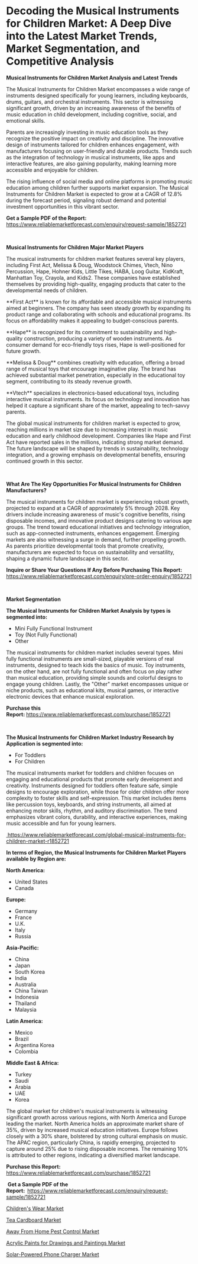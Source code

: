 <p><h1>Decoding the Musical Instruments for Children Market: A Deep Dive into the Latest Market Trends, Market Segmentation, and Competitive Analysis</h1></p><p><strong>Musical Instruments for Children Market Analysis and Latest Trends</strong></p>
<p><p>The Musical Instruments for Children Market encompasses a wide range of instruments designed specifically for young learners, including keyboards, drums, guitars, and orchestral instruments. This sector is witnessing significant growth, driven by an increasing awareness of the benefits of music education in child development, including cognitive, social, and emotional skills. </p><p>Parents are increasingly investing in music education tools as they recognize the positive impact on creativity and discipline. The innovative design of instruments tailored for children enhances engagement, with manufacturers focusing on user-friendly and durable products. Trends such as the integration of technology in musical instruments, like apps and interactive features, are also gaining popularity, making learning more accessible and enjoyable for children.</p><p>The rising influence of social media and online platforms in promoting music education among children further supports market expansion. The Musical Instruments for Children Market is expected to grow at a CAGR of 12.8% during the forecast period, signaling robust demand and potential investment opportunities in this vibrant sector.</p></p>
<p><strong>Get a Sample PDF of the Report:&nbsp;</strong> <a href="https://www.reliablemarketforecast.com/enquiry/request-sample/1852721?utm_campaign=1169&utm_medium=2&utm_source=Github&utm_content=ia&utm_term=05042025&utm_id=musical-instruments-for-children">https://www.reliablemarketforecast.com/enquiry/request-sample/1852721</a></p>
<p>&nbsp;</p>
<p><strong>Musical Instruments for Children Major Market Players</strong></p>
<p><p>The musical instruments for children market features several key players, including First Act, Melissa & Doug, Woodstock Chimes, Vtech, Nino Percussion, Hape, Hohner Kids, Little Tikes, HABA, Loog Guitar, KidKraft, Manhattan Toy, Crayola, and Kids2. These companies have established themselves by providing high-quality, engaging products that cater to the developmental needs of children.</p><p>**First Act** is known for its affordable and accessible musical instruments aimed at beginners. The company has seen steady growth by expanding its product range and collaborating with schools and educational programs. Its focus on affordability makes it appealing to budget-conscious parents.</p><p>**Hape** is recognized for its commitment to sustainability and high-quality construction, producing a variety of wooden instruments. As consumer demand for eco-friendly toys rises, Hape is well-positioned for future growth. </p><p>**Melissa & Doug** combines creativity with education, offering a broad range of musical toys that encourage imaginative play. The brand has achieved substantial market penetration, especially in the educational toy segment, contributing to its steady revenue growth.</p><p>**Vtech** specializes in electronics-based educational toys, including interactive musical instruments. Its focus on technology and innovation has helped it capture a significant share of the market, appealing to tech-savvy parents.</p><p>The global musical instruments for children market is expected to grow, reaching millions in market size due to increasing interest in music education and early childhood development. Companies like Hape and First Act have reported sales in the millions, indicating strong market demand. The future landscape will be shaped by trends in sustainability, technology integration, and a growing emphasis on developmental benefits, ensuring continued growth in this sector.</p></p>
<p>&nbsp;</p>
<p><strong>What Are The Key Opportunities For Musical Instruments for Children Manufacturers?</strong></p>
<p><p>The musical instruments for children market is experiencing robust growth, projected to expand at a CAGR of approximately 5% through 2028. Key drivers include increasing awareness of music's cognitive benefits, rising disposable incomes, and innovative product designs catering to various age groups. The trend toward educational initiatives and technology integration, such as app-connected instruments, enhances engagement. Emerging markets are also witnessing a surge in demand, further propelling growth. As parents prioritize developmental tools that promote creativity, manufacturers are expected to focus on sustainability and versatility, shaping a dynamic future landscape in this sector.</p></p>
<p><strong>Inquire or Share Your Questions If Any Before Purchasing This Report:</strong> <a href="https://www.reliablemarketforecast.com/enquiry/pre-order-enquiry/1852721?utm_campaign=1169&utm_medium=2&utm_source=Github&utm_content=ia&utm_term=05042025&utm_id=musical-instruments-for-children">https://www.reliablemarketforecast.com/enquiry/pre-order-enquiry/1852721</a></p>
<p>&nbsp;</p>
<p><strong>Market Segmentation</strong></p>
<p><strong>The Musical Instruments for Children Market Analysis by types is segmented into:</strong></p>
<p><ul><li>Mini Fully Functional Instrument</li><li>Toy (Not Fully Functional)</li><li>Other</li></ul></p>
<p><p>The musical instruments for children market includes several types. Mini fully functional instruments are small-sized, playable versions of real instruments, designed to teach kids the basics of music. Toy instruments, on the other hand, are not fully functional and often focus on play rather than musical education, providing simple sounds and colorful designs to engage young children. Lastly, the "Other" market encompasses unique or niche products, such as educational kits, musical games, or interactive electronic devices that enhance musical exploration.</p></p>
<p><strong>Purchase this Report:&nbsp;</strong><a href="https://www.reliablemarketforecast.com/purchase/1852721?utm_campaign=1169&utm_medium=2&utm_source=Github&utm_content=ia&utm_term=05042025&utm_id=musical-instruments-for-children">https://www.reliablemarketforecast.com/purchase/1852721</a></p>
<p>&nbsp;</p>
<p><strong>The Musical Instruments for Children Market Industry Research by Application is segmented into:</strong></p>
<p><ul><li>For Toddlers</li><li>For Children</li></ul></p>
<p><p>The musical instruments market for toddlers and children focuses on engaging and educational products that promote early development and creativity. Instruments designed for toddlers often feature safe, simple designs to encourage exploration, while those for older children offer more complexity to foster skills and self-expression. This market includes items like percussion toys, keyboards, and string instruments, all aimed at enhancing motor skills, rhythm, and auditory discrimination. The trend emphasizes vibrant colors, durability, and interactive experiences, making music accessible and fun for young learners.</p></p>
<p><a href="https://www.reliablemarketforecast.com/global-musical-instruments-for-children-market-r1852721?utm_campaign=1169&utm_medium=2&utm_source=Github&utm_content=ia&utm_term=05042025&utm_id=musical-instruments-for-children">&nbsp;https://www.reliablemarketforecast.com/global-musical-instruments-for-children-market-r1852721</a></p>
<p><strong>In terms of Region, the Musical Instruments for Children Market Players available by Region are:</strong></p>
<p>
    <p> <strong> North America: </strong>
        <ul>
            <li>United States</li>
            <li>Canada</li>
        </ul>
        </p> 
    <p> <strong> Europe: </strong>
        <ul>
            <li>Germany</li>
            <li>France</li>
            <li>U.K.</li>
            <li>Italy</li>
            <li>Russia</li>
        </ul>
        </p> 
    <p> <strong> Asia-Pacific: </strong>
        <ul>
            <li>China</li>
            <li>Japan</li>
            <li>South Korea</li>
            <li>India</li>
            <li>Australia</li>
            <li>China Taiwan</li>
            <li>Indonesia</li>
            <li>Thailand</li>
            <li>Malaysia</li>
        </ul>
        </p> 
    <p> <strong> Latin America: </strong>
        <ul>
            <li>Mexico</li>
            <li>Brazil</li>
            <li>Argentina Korea</li>
            <li>Colombia</li>
        </ul>
        </p> 
    <p> <strong> Middle East & Africa: </strong>
        <ul>
            <li>Turkey</li>
            <li>Saudi</li>
            <li>Arabia</li>
            <li>UAE</li>
            <li>Korea</li>
        </ul>
    </p>
    </p>
<p><p>The global market for children's musical instruments is witnessing significant growth across various regions, with North America and Europe leading the market. North America holds an approximate market share of 35%, driven by increased musical education initiatives. Europe follows closely with a 30% share, bolstered by strong cultural emphasis on music. The APAC region, particularly China, is rapidly emerging, projected to capture around 25% due to rising disposable incomes. The remaining 10% is attributed to other regions, indicating a diversified market landscape.</p></p>
<p><strong>Purchase this Report: </strong><a href="https://www.reliablemarketforecast.com/purchase/1852721?utm_campaign=1169&utm_medium=2&utm_source=Github&utm_content=ia&utm_term=05042025&utm_id=musical-instruments-for-children">https://www.reliablemarketforecast.com/purchase/1852721</a></p>
<p>&nbsp;<strong>Get a Sample PDF of the Report:&nbsp;&nbsp;</strong><a href="https://www.reliablemarketforecast.com/enquiry/request-sample/1852721?utm_campaign=1169&utm_medium=2&utm_source=Github&utm_content=ia&utm_term=05042025&utm_id=musical-instruments-for-children">https://www.reliablemarketforecast.com/enquiry/request-sample/1852721</a></p>
<p><strong></strong></p>
<p><p><a href="https://github.com/lontohhikma/Market-Research-Report-List-1/blob/main/childrens-wear-market.md?utm_campaign=1169&utm_medium=2&utm_source=Github&utm_content=ia&utm_term=05042025&utm_id=musical-instruments-for-children">Children's Wear Market</a></p><p><a href="https://github.com/milievkulov/Market-Research-Report-List-1/blob/main/tea-cardboard-market.md?utm_campaign=1169&utm_medium=2&utm_source=Github&utm_content=ia&utm_term=05042025&utm_id=musical-instruments-for-children">Tea Cardboard Market</a></p><p><a href="https://github.com/payareganiou/Market-Research-Report-List-1/blob/main/away-from-home-pest-control-market.md?utm_campaign=1169&utm_medium=2&utm_source=Github&utm_content=ia&utm_term=05042025&utm_id=musical-instruments-for-children">Away From Home Pest Control Market</a></p><p><a href="https://github.com/steegeneat/Market-Research-Report-List-1/blob/main/acrylic-paints-for-drawings-and-paintings-market.md?utm_campaign=1169&utm_medium=2&utm_source=Github&utm_content=ia&utm_term=05042025&utm_id=musical-instruments-for-children">Acrylic Paints for Drawings and Paintings Market</a></p><p><a href="https://github.com/enieyfabius/Market-Research-Report-List-1/blob/main/solar-powered-phone-charger-market.md?utm_campaign=1169&utm_medium=2&utm_source=Github&utm_content=ia&utm_term=05042025&utm_id=musical-instruments-for-children">Solar-Powered Phone Charger Market</a></p></p>